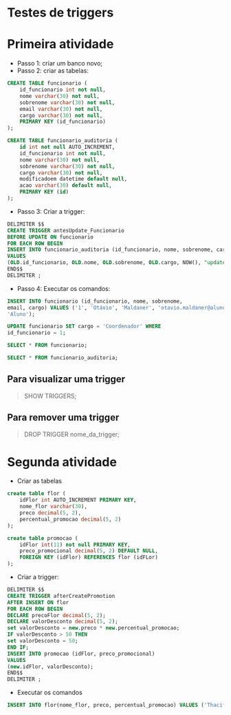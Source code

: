 # Testes de triggers
# Primeira atividade
* Passo 1: criar um banco novo;
* Passo 2: criar as tabelas:
```sql
CREATE TABLE funcionario (
	id_funcionario int not null,
    nome varchar(30) not null,
    sobrenome varchar(30) not null,
    email varchar(30) not null,
    cargo varchar(30) not null,
    PRIMARY KEY (id_funcionario)
);
```
```sql
CREATE TABLE funcionario_auditoria (
	id int not null AUTO_INCREMENT,
    id_funcionario int not null,
    nome varchar(30) not null,
    sobrenome varchar(30) not null,
    cargo varchar(30) not null,
    modificadoem datetime default null,
    acao varchar(30) default null,
    PRIMARY KEY (id)
);
```
* Passo 3: Criar a trigger:
```sql
DELIMITER $$
CREATE TRIGGER antesUpdate_Funcionario 
BEFORE UPDATE ON funcionario
FOR EACH ROW BEGIN
INSERT INTO funcionario_auditoria (id_funcionario, nome, sobrenome, cargo, modificadoem, acao)
VALUES
(OLD.id_funcionario, OLD.nome, OLD.sobrenome, OLD.cargo, NOW(), "update");
END$$
DELIMITER ;
```
* Passo 4: Executar os comandos:
```sql
INSERT INTO funcionario (id_funcionario, nome, sobrenome,
email, cargo) VALUES ('1', 'Otávio', 'Maldaner', 'otavio.maldaner@aluno.feliz.ifrs.edu.br',
'Aluno');
```
```sql
UPDATE funcionario SET cargo = 'Coordenador' WHERE
id_funcionario = 1;
```
```sql
SELECT * FROM funcionario;
```
```sql
SELECT * FROM funcionario_auditoria;
```
## Para visualizar uma trigger
> SHOW TRIGGERS;

## Para remover uma trigger
> DROP TRIGGER nome_da_trigger;

# Segunda atividade
* Criar as tabelas
```sql
create table flor (
	idFlor int AUTO_INCREMENT PRIMARY KEY,
    nome_flor varchar(30),
    preco decimal(5, 2),
    percentual_promocao decimal(5, 2)
);
```
```sql
create table promocao (
	idFlor int(11) not null PRIMARY KEY,
    preco_promocional decimal(5, 2) DEFAULT NULL,
    FOREIGN KEY (idFlor) REFERENCES flor (idFLor)
);
```
* Criar a trigger:
```sql
DELIMITER $$
CREATE TRIGGER afterCreatePromotion 
AFTER INSERT ON flor
FOR EACH ROW BEGIN
DECLARE precoFlor decimal(5, 2);
DECLARE valorDesconto decimal(5, 2);
set valorDesconto = new.preco * new.percentual_promocao;
IF valorDesconto > 50 THEN
set valorDesconto = 50;
END IF;
INSERT INTO promocao (idFlor, preco_promocional)
VALUES
(new.idFlor, valorDesconto);
END$$
DELIMITER ;
```
* Executar os comandos
```sql
INSERT INTO flor(nome_flor, preco, percentual_promocao) VALUES ('Thaciflower',50,20)
```